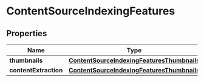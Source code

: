 
# ContentSourceIndexingFeatures

## Properties
Name | Type | Description | Notes
------------ | ------------- | ------------- | -------------
**thumbnails** | [**ContentSourceIndexingFeaturesThumbnails**](git/workplace-search-kotlin/openapi-generator/docs/ContentSourceIndexingFeaturesThumbnails.md) |  | 
**contentExtraction** | [**ContentSourceIndexingFeaturesThumbnails**](git/workplace-search-kotlin/openapi-generator/docs/ContentSourceIndexingFeaturesThumbnails.md) |  | 



